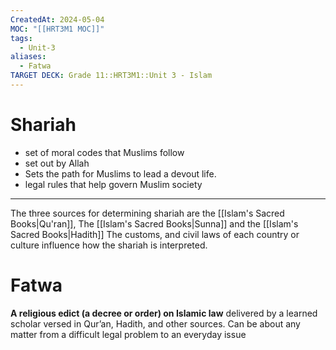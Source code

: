 ```yaml
---
CreatedAt: 2024-05-04
MOC: "[[HRT3M1 MOC]]"
tags:
  - Unit-3
aliases:
  - Fatwa
TARGET DECK: Grade 11::HRT3M1::Unit 3 - Islam
---
```


# Shariah

- set of moral codes that Muslims follow
- set out by Allah
- Sets the path for Muslims to lead a devout life.
- legal rules that help govern Muslim society
___
The three sources for determining shariah are the [[Islam's Sacred Books|Qu'ran]], The [[Islam's Sacred Books|Sunna]] and the [[Islam's Sacred Books|Hadith]]
The customs, and civil laws of each country or culture influence how the shariah is interpreted.
<!--ID: 1718379549911-->


# Fatwa
**A religious edict (a decree or order) on Islamic law** delivered by a learned scholar versed in Qur’an, Hadith, and other sources. Can be about any matter from a difficult legal problem to an everyday issue
